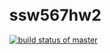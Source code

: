 # ssw567hw2
[![build status of master](https://travis-ci.com/jingyi199858/ssw567hw2.svg?branch=master)](https://travis-ci.com/jingyi199858/ssw567hw2)
